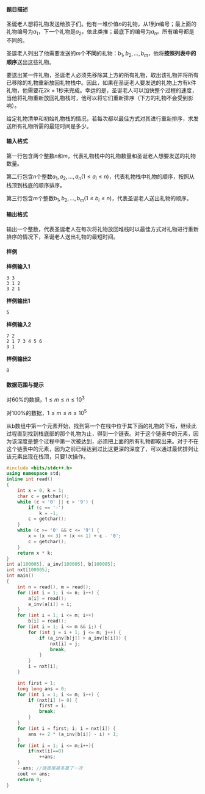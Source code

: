 #### 题目描述

圣诞老人想将礼物发送给孩子们。他有一堆价值$n$的礼物，从$1$到$n$编号；最上面的礼物编号为$a_1$，下一个礼物是$a_2$，依此类推；最底下的编号为$a_n$。所有编号都是不同的。

圣诞老人列出了他需要发送的$m$个**不同**的礼物：$b_1,b_2,...,b_m$，他将**按照列表中的顺序**送出这些礼物。

要送出某一件礼物，圣诞老人必须先移除其上方的所有礼物，取出该礼物并将所有已移除的礼物重新放回礼物栈中。因此，如果在圣诞老人要发送的礼物上方有$k$件礼物，他需要花$2k + 1$秒来完成。幸运的是，圣诞老人可以加快整个过程的速度，当他将礼物重新放回礼物栈时，他可以将它们重新排序（下方的礼物不会受到影响）。

给定礼物清单和初始礼物栈的情况，若每次都以最佳方式对其进行重新排序，求发送所有礼物所需的最短时间是多少。

#### 输入格式

第一行包含两个整数$n$和$m$，代表礼物栈中的礼物数量和圣诞老人想要发送的礼物数量。

第二行包含$n$个整数$a_1,a_2,...,a_n(1 \le a_i \le n)$，代表礼物栈中礼物的顺序，按照从栈顶到栈底的顺序排序。

第三行包含$m$个整数$b_1,b_2,...,b_m(1 \le b_i \le n)$，代表圣诞老人送出礼物的顺序。

#### 输出格式

输出一个整数，代表圣诞老人在每次将礼物放回堆栈时以最佳方式对礼物进行重新排序的情况下，圣诞老人送出礼物的最短时间。

#### 样例

**样例输入1**

```
3 3
3 1 2
3 2 1
```

**样例输出1**

```
5
```

**样例输入2**

```
7 2
2 1 7 3 4 5 6
3 1
```

**样例输出2**

```
8
```

#### 数据范围与提示

对60%的数据，$1 \le m \le n \le 10^3$

对100%的数据，$1 \le m \le n \le 10^5$



从b数组中第一个元素开始，找到第一个在栈中位于其下面的礼物的下标，继续此过程直到找到栈底部的那个礼物为止，得到一个链表。对于这个链表中的元素，因为该深度是整个过程中第一次被达到，必须把上面的所有礼物都取出来。对于不在这个链表中的元素，因为之前已经达到过比这更深的深度了，可以通过最优排列让该元素出现在栈顶，只要1次操作。





```c++
#include <bits/stdc++.h>
using namespace std;
inline int read()
{
    int x = 0, k = 1;
    char c = getchar();
    while (c < '0' || c > '9') {
        if (c == '-')
            k = -1;
        c = getchar();
    }
    while (c >= '0' && c <= '9') {
        x = (x << 3) + (x << 1) + c - '0';
        c = getchar();
    }
    return x * k;
}
int a[100005], a_inv[100005], b[100005];
int nxt[100005];
int main()
{
    int n = read(), m = read();
    for (int i = 1; i <= n; i++) {
        a[i] = read();
        a_inv[a[i]] = i;
    }
    for (int i = 1; i <= m; i++) 
        b[i] = read();
    for (int i = 1; i <= m && i;) {
        for (int j = i + 1; j <= m; j++) {
            if (a_inv[b[j]] > a_inv[b[i]]) {
                nxt[i] = j;
                break;
            }
        }
        i = nxt[i];
    }

    int first = 1;
    long long ans = 0;
    for (int i = 1; i <= m; i++) {
        if (nxt[i] != 0) {
            first = i;
            break;
        }
    }
    for (int i = first; i; i = nxt[i]) {
        ans += 2 * (a_inv[b[i]] - i) + 1;
    }
    for (int i = 1; i <= m;i++){
        if(nxt[i]==0)
            ++ans;
    }
    --ans; //链表尾被多算了一次
    cout << ans;
    return 0;
}
```

